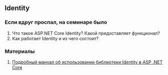 ## Identity

### Если вдруг проспал, на семинаре было
1. Что такое ASP.NET Core Identity? Какой предоставляет функционал?
2. Как работает Identity и из чего состоит?

### Материалы
1. [Подробный мануал об использовании библиотеки Identity в ASP .NET Core](https://professorweb.ru/my/ASP_NET/identity/level1/)